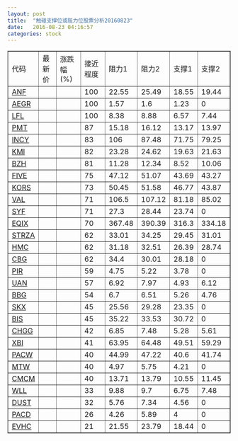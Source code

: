 ```yaml
---
layout: post
title:  "触碰支撑位或阻力位股票分析20160823"
date:   2016-08-23 04:16:57
categories: stock
---
```

<script type="text/javascript">
var stockList = []
stockList.push('gb_anf');
stockList.push('gb_aegr');
stockList.push('gb_lfl');
stockList.push('gb_pmt');
stockList.push('gb_incy');
stockList.push('gb_kmi');
stockList.push('gb_bzh');
stockList.push('gb_five');
stockList.push('gb_kors');
stockList.push('gb_val');
stockList.push('gb_syf');
stockList.push('gb_eqix');
stockList.push('gb_strza');
stockList.push('gb_hmc');
stockList.push('gb_cbg');
stockList.push('gb_pir');
stockList.push('gb_uan');
stockList.push('gb_bbg');
stockList.push('gb_skx');
stockList.push('gb_bis');
stockList.push('gb_chgg');
stockList.push('gb_xbi');
stockList.push('gb_pacw');
stockList.push('gb_mtw');
stockList.push('gb_cmcm');
stockList.push('gb_wll');
stockList.push('gb_dust');
stockList.push('gb_pacd');
stockList.push('gb_evhc');
</script>
<table border="1">
 <tr>
 <td>代码</td>
 <td>最新价</td>
 <td>涨跌幅(%)</td>
 <td>接近程度</td>
 <td>阻力1</td>
 <td>阻力2</td>
 <td>支撑1</td>
 <td>支撑2</td>
</tr>
  <tr id="anf" class="red">
  <td><a href="http://stock.finance.sina.com.cn/usstock/quotes/ANF.html" target="_blank">ANF</a></td><td></td><td></td><td>100</td><td>22.55</td><td>25.49</td><td>18.55</td><td>19.44</td></tr>
  <tr id="aegr" class="red">
  <td><a href="http://stock.finance.sina.com.cn/usstock/quotes/AEGR.html" target="_blank">AEGR</a></td><td></td><td></td><td>100</td><td>1.57</td><td>1.6</td><td>1.23</td><td>0</td></tr>
  <tr id="lfl" class="red">
  <td><a href="http://stock.finance.sina.com.cn/usstock/quotes/LFL.html" target="_blank">LFL</a></td><td></td><td></td><td>100</td><td>8.38</td><td>8.88</td><td>6.57</td><td>7.44</td></tr>
  <tr id="pmt" class="red">
  <td><a href="http://stock.finance.sina.com.cn/usstock/quotes/PMT.html" target="_blank">PMT</a></td><td></td><td></td><td>87</td><td>15.18</td><td>16.12</td><td>13.17</td><td>13.97</td></tr>
  <tr id="incy" class="green">
  <td><a href="http://stock.finance.sina.com.cn/usstock/quotes/INCY.html" target="_blank">INCY</a></td><td></td><td></td><td>83</td><td>106</td><td>87.48</td><td>71.75</td><td>79.25</td></tr>
  <tr id="kmi" class="green">
  <td><a href="http://stock.finance.sina.com.cn/usstock/quotes/KMI.html" target="_blank">KMI</a></td><td></td><td></td><td>82</td><td>23.28</td><td>24.62</td><td>19.63</td><td>21.63</td></tr>
  <tr id="bzh" class="green">
  <td><a href="http://stock.finance.sina.com.cn/usstock/quotes/BZH.html" target="_blank">BZH</a></td><td></td><td></td><td>81</td><td>11.28</td><td>12.34</td><td>8.52</td><td>10.06</td></tr>
  <tr id="five" class="red">
  <td><a href="http://stock.finance.sina.com.cn/usstock/quotes/FIVE.html" target="_blank">FIVE</a></td><td></td><td></td><td>75</td><td>47.12</td><td>51.07</td><td>43.69</td><td>43.27</td></tr>
  <tr id="kors" class="red">
  <td><a href="http://stock.finance.sina.com.cn/usstock/quotes/KORS.html" target="_blank">KORS</a></td><td></td><td></td><td>73</td><td>50.45</td><td>51.58</td><td>46.77</td><td>43.87</td></tr>
  <tr id="val" class="red">
  <td><a href="http://stock.finance.sina.com.cn/usstock/quotes/VAL.html" target="_blank">VAL</a></td><td></td><td></td><td>71</td><td>106.5</td><td>107.12</td><td>81.18</td><td>85.02</td></tr>
  <tr id="syf" class="red">
  <td><a href="http://stock.finance.sina.com.cn/usstock/quotes/SYF.html" target="_blank">SYF</a></td><td></td><td></td><td>71</td><td>27.3</td><td>28.44</td><td>23.74</td><td>0</td></tr>
  <tr id="eqix" class="red">
  <td><a href="http://stock.finance.sina.com.cn/usstock/quotes/EQIX.html" target="_blank">EQIX</a></td><td></td><td></td><td>70</td><td>367.48</td><td>390.39</td><td>316.3</td><td>334.18</td></tr>
  <tr id="strza" class="green">
  <td><a href="http://stock.finance.sina.com.cn/usstock/quotes/STRZA.html" target="_blank">STRZA</a></td><td></td><td></td><td>62</td><td>33.01</td><td>34.25</td><td>29.45</td><td>31.01</td></tr>
  <tr id="hmc" class="red">
  <td><a href="http://stock.finance.sina.com.cn/usstock/quotes/HMC.html" target="_blank">HMC</a></td><td></td><td></td><td>62</td><td>31.18</td><td>32.51</td><td>26.39</td><td>28.74</td></tr>
  <tr id="cbg" class="green">
  <td><a href="http://stock.finance.sina.com.cn/usstock/quotes/CBG.html" target="_blank">CBG</a></td><td></td><td></td><td>62</td><td>34.4</td><td>30.01</td><td>28.18</td><td>0</td></tr>
  <tr id="pir" class="red">
  <td><a href="http://stock.finance.sina.com.cn/usstock/quotes/PIR.html" target="_blank">PIR</a></td><td></td><td></td><td>59</td><td>4.75</td><td>5.22</td><td>3.78</td><td>0</td></tr>
  <tr id="uan" class="red">
  <td><a href="http://stock.finance.sina.com.cn/usstock/quotes/UAN.html" target="_blank">UAN</a></td><td></td><td></td><td>57</td><td>6.92</td><td>7.97</td><td>4.93</td><td>6.12</td></tr>
  <tr id="bbg" class="red">
  <td><a href="http://stock.finance.sina.com.cn/usstock/quotes/BBG.html" target="_blank">BBG</a></td><td></td><td></td><td>54</td><td>6.7</td><td>6.51</td><td>5.26</td><td>4.76</td></tr>
  <tr id="skx" class="red">
  <td><a href="http://stock.finance.sina.com.cn/usstock/quotes/SKX.html" target="_blank">SKX</a></td><td></td><td></td><td>45</td><td>25.56</td><td>29.28</td><td>23.35</td><td>0</td></tr>
  <tr id="bis" class="green">
  <td><a href="http://stock.finance.sina.com.cn/usstock/quotes/BIS.html" target="_blank">BIS</a></td><td></td><td></td><td>45</td><td>35.22</td><td>33.53</td><td>30.72</td><td>0</td></tr>
  <tr id="chgg" class="red">
  <td><a href="http://stock.finance.sina.com.cn/usstock/quotes/CHGG.html" target="_blank">CHGG</a></td><td></td><td></td><td>42</td><td>6.85</td><td>7.48</td><td>5.28</td><td>5.61</td></tr>
  <tr id="xbi" class="red">
  <td><a href="http://stock.finance.sina.com.cn/usstock/quotes/XBI.html" target="_blank">XBI</a></td><td></td><td></td><td>41</td><td>63.95</td><td>64.48</td><td>49.51</td><td>59.29</td></tr>
  <tr id="pacw" class="green">
  <td><a href="http://stock.finance.sina.com.cn/usstock/quotes/PACW.html" target="_blank">PACW</a></td><td></td><td></td><td>40</td><td>44.99</td><td>47.22</td><td>40.6</td><td>41.74</td></tr>
  <tr id="mtw" class="red">
  <td><a href="http://stock.finance.sina.com.cn/usstock/quotes/MTW.html" target="_blank">MTW</a></td><td></td><td></td><td>40</td><td>4.97</td><td>5.75</td><td>4.21</td><td>0</td></tr>
  <tr id="cmcm" class="green">
  <td><a href="http://stock.finance.sina.com.cn/usstock/quotes/CMCM.html" target="_blank">CMCM</a></td><td></td><td></td><td>40</td><td>13.71</td><td>13.79</td><td>10.55</td><td>11.45</td></tr>
  <tr id="wll" class="green">
  <td><a href="http://stock.finance.sina.com.cn/usstock/quotes/WLL.html" target="_blank">WLL</a></td><td></td><td></td><td>33</td><td>9.88</td><td>9.7</td><td>6.75</td><td>7.48</td></tr>
  <tr id="dust" class="red">
  <td><a href="http://stock.finance.sina.com.cn/usstock/quotes/DUST.html" target="_blank">DUST</a></td><td></td><td></td><td>32</td><td>5.76</td><td>7.34</td><td>4.56</td><td>0</td></tr>
  <tr id="pacd" class="green">
  <td><a href="http://stock.finance.sina.com.cn/usstock/quotes/PACD.html" target="_blank">PACD</a></td><td></td><td></td><td>26</td><td>4.26</td><td>5.89</td><td>4</td><td>0</td></tr>
  <tr id="evhc" class="red">
  <td><a href="http://stock.finance.sina.com.cn/usstock/quotes/EVHC.html" target="_blank">EVHC</a></td><td></td><td></td><td>21</td><td>21.55</td><td>23.79</td><td>18.44</td><td>0</td></tr>
</table>
